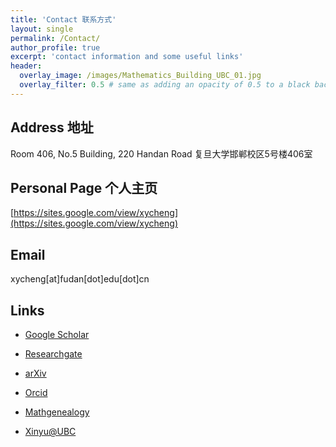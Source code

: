 ```yaml
---
title: 'Contact 联系方式'
layout: single
permalink: /Contact/
author_profile: true
excerpt: 'contact information and some useful links'
header:
  overlay_image: /images/Mathematics_Building_UBC_01.jpg
  overlay_filter: 0.5 # same as adding an opacity of 0.5 to a black background
---
```


## Address 地址
Room 406, No.5 Building, 220 Handan Road  复旦大学邯郸校区5号楼406室

## Personal Page 个人主页
[https://sites.google.com/view/xycheng](https://sites.google.com/view/xycheng)


## Email
xycheng[at]fudan[dot]edu[dot]cn

## Links

+ [Google Scholar](https://scholar.google.com/citations?user=J-yb-60AAAAJ&hl=zh-CN) 

+ [Researchgate](https://www.researchgate.net/profile/Xinyu-Cheng-4)

+ [arXiv](https://arxiv.org/a/cheng_x_1.html)

+ [Orcid](https://orcid.org/0000-0003-1330-3978)

+ [Mathgenealogy](https://www.genealogy.math.ndsu.nodak.edu/id.php?id=276991)

+ [Xinyu@UBC](https://www.grad.ubc.ca/campus-community/meet-our-students/cheng-xinyu)
